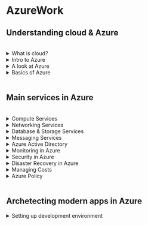# AzureWork


## Understanding cloud & Azure

<br>

<details>
<summary>What is cloud?</summary>

Cloud computing is the delivery of computing services over the internet. Computing services include common IT infrastructure such as virtual machines, storage, databases, and networking. There are many other new & hybrid services as well.
Cloud computing is the delivery of computing services over the internet. Computing services include common IT infrastructure such as virtual machines, storage, databases, and networking. Cloud computing falls under OpEx because cloud computing operates on a consumption-based model.
<ul>
 <li>Cloud Model types <br>
  Public: (Azure, AWS, GCP)  <br>
  Private: (VMWare, RedHat OpenShift, Azure Stack) <br>
  Hybrid: (Azure Arc, AWS Outposts)
 </li>
 <li>Cloud Service types (IAAS, PAAS, SAAS)</li>
 </ul>

</details>

<details>
<summary>Intro to Azure</summary>
Azure is the public cloud offering from Microsoft. It provides more than 100 services that enable you to do everything from running your existing applications on virtual machines to exploring new software tools & services (Containerization, Blockchain, ML, AI, IOT etc). <br> <br>
As cloud is just another computer that multiple users are accessing through the internet. Cloud vendors make use of economies of scale & global reach to profit through their online computing services. Azure has the biggest set of data centers(Zones) spread across Regions which are further part of different geographies across the Globe. <br> <br>
Find the latest Global infrastructure of Azure below. <br> 
https://infrastructuremap.microsoft.com/explore <br> <br>
A list of all cloud services provided by Azure can be found below. <br>
https://azure.microsoft.com/en-in/products/ 
<br>
 
</details>

<details>
<summary>A look at Azure</summary>
To create and use Azure services, you need an Azure subscription. After you've created an Azure account, you're free to create additional subscriptions. After you've created an Azure subscription, you can start creating Azure resources within each subscription. Creation of resources & other operations can also be performed either from the Azure Cloud Shell on the portal or you can download it to your local. Portal can be accessed from below link. <br>
https://www.portal.azure.com
<br>
 
</details>

<details>
<summary>Basics of Azure</summary>
The physical infrastructure for Azure starts with datacenters. Conceptually, the datacenters are the same as large corporate datacenters. They’re facilities with resources arranged in racks, with dedicated power, cooling, and networking infrastructure. <br>
 
As a global cloud provider, Azure has datacenters around the world. However, these individual datacenters aren’t directly accessible. Datacenters are grouped into Azure Regions or Azure Availability Zones that are designed to help you achieve resiliency and reliability for your business-critical workloads. <br>
 
A region is a geographical area on the planet that contains at least one, but potentially multiple datacenters that are nearby and networked together with a low-latency network. When you deploy a resource in Azure, you'll often need to choose the region where you want your resource deployed. <br>
 
You can use availability zones to run mission-critical applications and build high-availability into your application architecture by co-locating your compute, storage, networking, and data resources within an availability zone and replicating in other availability zones. Keep in mind that there could be a cost to duplicating your services and transferring data between availability zones. <br>
 
Also, most Azure regions are paired with another region within the same geography (such as US, Europe, or Asia) at least 300 miles away. This approach allows for the replication of resources across a geography that helps reduce the likelihood of interruptions because of events such as natural disasters, civil unrest, power outages, or physical network outages that affect an entire region.
</details>
<br>

## Main services in Azure

<br>

<details>
<summary>Compute Services</summary>
<ul> <br>
 <li>Virtual Machines</li> 
 Provides a virtual server running on a physical server by utilizing physical hardware and sharing resources using virtualization. It is a regular server that can be accessed using RDP or SSH protocols. Virtual machines can be created using below steps: <br> <br>
 
 1. Go to pricing calculator & add a VM. Check the price it is taking. <br>
 2. To create a VM in Azure navigate to Home > Virtual machine <br>
 3. After creating VM you can connect to it using RDP or SSH thorugh its public IP. <br>
 4. Even after the VM is stopped, it keeps on incurring cost due to resources (Disk, IP, Storage). <br>
 5. Thus the reosurce group / all the resources of VM need to be deleted to prevent cost consumption. <br>
 6. Ways to reduce VM costs (Auto shutdown, Reserved Instance, Spot Instances, Disk optimization). <br>
 7. While creating the VM make sure to configure it for high availability, low cost consumption & download its ARM template. <br>
 8. An ARM template is a JSON file that can be exported, modified, uploaded & deployed. <br>
 9. If you run Azure Cloud Shell, a storage account under a default resource group would get created for cloud shell. <br>
 10. Upload your ARM templates to the file share of cloud shell & run command "az deployment group create --resource-group First-rg --template-file template.json --parameters parameters.json" inside the folder in cloud shell. <br>
 11. VM scale set is a group of seperate VMs sharing the same image. They can be used with load balancers to handle unpredictable load.<br>
 12. Shutdown the VMs when not in use.<br>
 
 <li>App Services</li>
 App Services provide a fully managed web hosting for websites. Microsoft manages the hosting & security for the hosted application. We just need to publish and run the app service. There is no access to the underlying servers. App service integrates with many source control & devops engine. It supports platforms like .NET, Nodejs, PHP, Java, Python etc. It can host web apps, web apis & web jobs. It is extremely easy to deploy. <br>
 1. Check the pricing for the app service at https://azure.microsoft.com/en-us/pricing/details/app-service/windows/#pricing <br>
 2. To create App Service in Azure navigate to Home > App Service <br>
 3. <br>
 4. <br>
 5. <br>
 
 <li>AKS</li>
 <li>Azure Functions</li>
 </ul>
</details>

<details>
<summary>Networking Services</summary>
<br>
 
</details>

<details>
<summary>Database & Storage Services</summary>
<br>
 
</details>

<details>
<summary>Messaging Services</summary>
<br>
 
</details>


<details>
<summary>Azure Active Directory</summary>
<br>
 
</details>


<details>
<summary>Monitoring in Azure</summary>
<br>
 
</details>


<details>
<summary>Security in Azure</summary>
<br>
 
</details>


<details>
<summary>Disaster Recovery in Azure</summary>
<br>
 
</details>

<details>
<summary>Managing Costs</summary>
 
Almost everything in the cloud costs money. Cloud has below pricing models:
 <ul>
 <li>Per resource (VMs)</li>
 <li>Per consumption (Function apps)</li>
 <li>Reservations (Reserved instances)</li>
  </ul>
  Before allocating resources,always calculate their prices in pricing calculator.
  https://azure.microsoft.com/en-in/pricing/calculator/ 
  <br>
To do budgeting in Azure navigate to
Home > Cost Management + Billing  > Cost Management > Budgets <br>
Here you can describe your Annual/Monthly budget & can set alerts based on the threshold of thebudget.
 
<br>
 
</details>

<details>
<summary>Azure Policy</summary>
<br>
 
</details>


<br>

## Archetecting modern apps in Azure


<details>
<summary>Setting up development environment</summary>
 
 <ol>
 <li>Install .NET SDK</li>
 <li>Install VS Code</li>
 <li>Install extensions, Azure account & Azure App Services</li>
 <li>Use command dotnet run to run the application on localhost</li>
 <li>Use command dotnet publish -o publish to publish the application</li>
 <li>To set up IIS server connect to Windows VM using RDP. Using server manager dashboard in server roles install "Web Server (IIS)". Also install dotnet hosting bundle to host dotnet applications. Publish your application and add site in IIS.</li>
 <li>To set up linux server connect to Ubuntu VM using SSH(Putty). Use command "Sudo apt install git", "Sudo apt update", "Sudo apt install nodejs". Git clone the api to be hosted & use command "sudo apt install npm", "npm start".</li>
 </ol>

 </details>
